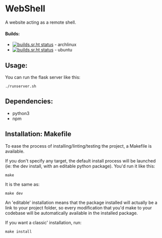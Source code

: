 # WebShell

A website acting as a remote shell.



#### Builds:

* [![builds.sr.ht status](https://builds.sr.ht/~jean-max/WebShell/archlinux.yml.svg)](https://builds.sr.ht/~jean-max/WebShell/archlinux.yml?) - archlinux
* [![builds.sr.ht status](https://builds.sr.ht/~jean-max/WebShell/ubuntu.yml.svg)](https://builds.sr.ht/~jean-max/WebShell/ubuntu.yml?) - ubuntu


## Usage:

You can run the flask server like this:

```shell
./runserver.sh
```


## Dependencies:

* python3
* npm


## Installation: Makefile

To ease the process of installing/linting/testing the project, a Makefile is available.

If you don't specify any target, the default install process will be launched (ie: the dev install, with an editable python package).
You'd run it like this:

```shell
make
```

It is the same as:

```shell
make dev
```

An 'editable' installation means that the package installed will actually be a link to your project folder, so every modification that you'd make to your codebase will be automatically available in the installed package.

If you want a classic' installation, run:

```shell
make install
```
